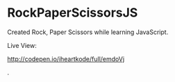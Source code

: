 RockPaperScissorsJS
===================

Created Rock, Paper Scissors  while learning JavaScript.

Live View:

http://codepen.io/iheartkode/full/emdoVj




.

